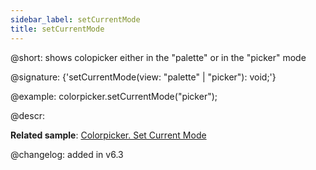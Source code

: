 ```yaml
---
sidebar_label: setCurrentMode
title: setCurrentMode
---          
```


@short: shows colopicker either in the "palette" or in the "picker" mode

@signature: {'setCurrentMode(view: "palette" | "picker"): void;'}

@example:
colorpicker.setCurrentMode("picker");

@descr:

**Related sample**: [Colorpicker. Set Current Mode](https://snippet.dhtmlx.com/0mhp5cp6)

@changelog:
added in v6.3

[comment]: # (@related: colorpicker/manipulating_colorpicker.md#settinggetting-current-mode)

[comment]: # (@relatedapi: colorpicker/api/colorpicker_getcurrentmode_method.md)
